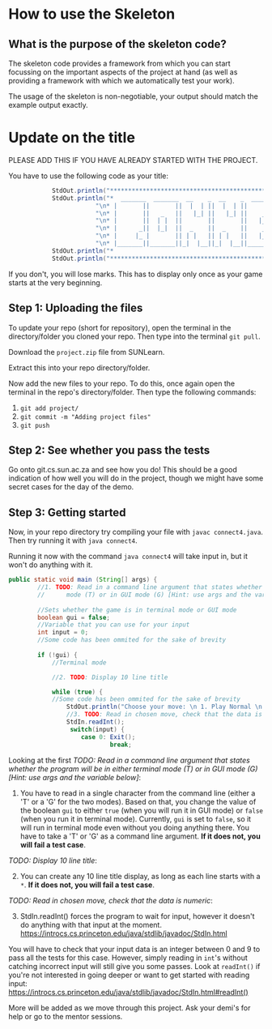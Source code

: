 # How to use the Skeleton

## What is the purpose of the skeleton code?
The skeleton code provides a framework from which you can start focussing on the 
important aspects of the project at hand (as well as providing a framework with 
which we automatically test your work).

The usage of the skeleton is non-negotiable, your output should match the example output exactly.

# Update on the title

PLEASE ADD THIS IF YOU HAVE ALREADY STARTED WITH THE PROJECT.

You have to use the following code as your title:
```java
            StdOut.println("****************************************************************************");
	        StdOut.println("*  _______  _______  __    _  __    _  _______  _______  _______  _   ___  *"+
						"\n* |       ||       ||  |  | ||  |  | ||       ||       ||       || | |   | *"+
						"\n* |       ||   _   ||   |_| ||   |_| ||    ___||       ||_     _|| |_|   | *"+
						"\n* |       ||  | |  ||       ||       ||   |___ |       |  |   |  |       | *"+
						"\n* |      _||  |_|  ||  _    ||  _    ||    ___||      _|  |   |  |___    | *"+
						"\n* |     |_ |       || | |   || | |   ||   |___ |     |_   |   |      |   | *"+
						"\n* |_______||_______||_|  |__||_|  |__||_______||_______|  |___|      |___| *");
	        StdOut.println("*                                                                          *");
	        StdOut.println("****************************************************************************");
```
If you don't, you will lose marks. This has to display only once as your game starts at the very beginning.

## Step 1: Uploading the files

To update your repo (short for repository), open the terminal in the directory/folder you cloned your repo. Then type into the terminal `git pull`.

Download the `project.zip` file from SUNLearn.

Extract this into your repo directory/folder.

Now add the new files to your repo. To do this, once again open the terminal in the repo's directory/folder. Then type the following commands:

1. ``git add project/``
2. ``git commit -m "Adding project files"``
3. ``git push``

## Step 2: See whether you pass the tests

Go onto git.cs.sun.ac.za and see how you do! This should be a good indication of how well you will do in the project, though we might have some secret cases for the day of the demo.

## Step 3: Getting started

Now, in your repo directory try compiling your file with `javac connect4.java`. Then try running it with `java connect4`.

Running it now with the command `java connect4` will take input in, but it won't do anything with it.

```java
public static void main (String[] args) {
        //1. TODO: Read in a command line argument that states whether the program will be in either terminal
        //      mode (T) or in GUI mode (G) [Hint: use args and the variable below]
        
        //Sets whether the game is in terminal mode or GUI mode
        boolean gui = false;  
        //Variable that you can use for your input
        int input = 0;
        //Some code has been ommited for the sake of brevity
        
        if (!gui) {
            //Terminal mode

            //2. TODO: Display 10 line title

            while (true) {
            //Some code has been ommited for the sake of brevity
                StdOut.println("Choose your move: \n 1. Play Normal \n 2. Play Bomb ("+curppowers[0]+" left) \n 3. Play Teleportation ("+curppowers[1]+" left) \n 4. Play Colour Changer ("+curppowers[2]+" left)\n 5. Display Gameboard \n 6. Load Test File \n 0. Exit");
                //3. TODO: Read in chosen move, check that the data is numeric
                StdIn.readInt();
                 switch(input) {
                    case 0: Exit();
                            break;                            
```

Looking at the first *TODO: Read in a command line argument that states whether the program will be in either terminal mode (T) or in GUI mode (G) [Hint: use args and the variable below]*: 
1. You have to read in a single character from the command line (either a 'T' or a 'G' for the two modes). Based on that, you change the value of the boolean `gui` to either `true` (when you will run it in GUI mode) or `false` (when you run it in terminal mode). Currently, `gui` is set to `false`, so it will run in terminal mode even without you doing anything there. You have to take a 'T' or 'G' as a command line argument. **If it does not, you will fail a test case**.

*TODO: Display 10 line title*:

2.  You can create any 10 line title display, as long as each line starts with a `*`. **If it does not, you will fail a test case**.

*TODO: Read in chosen move, check that the data is numeric*:

3. StdIn.readInt() forces the program to wait for input, however it doesn't do anything with that input at the moment. https://introcs.cs.princeton.edu/java/stdlib/javadoc/StdIn.html

You will have to check that your input data is an integer between 0 and 9 to pass all the tests for this case. However, simply reading in `int`'s without catching incorrect input will still give you some passes. Look at `readInt()` if you're not interested in going deeper or want to get started with reading input: https://introcs.cs.princeton.edu/java/stdlib/javadoc/StdIn.html#readInt()

More will be added as we move through this project. Ask your demi's for help or go to the mentor sessions.